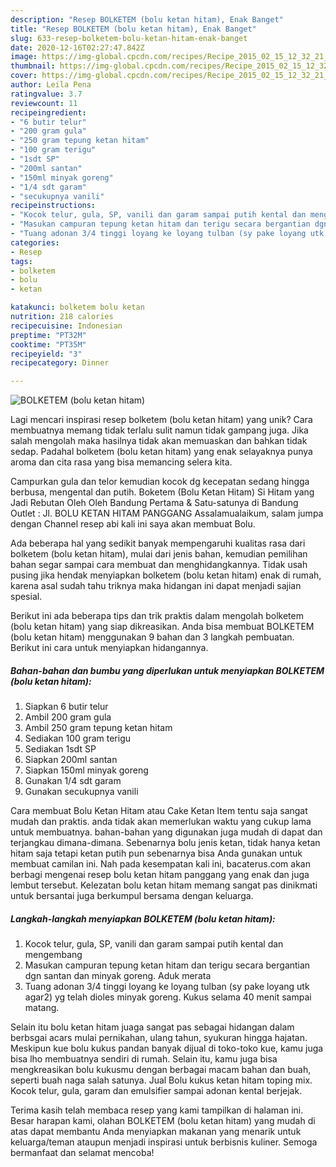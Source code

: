 ```yaml
---
description: "Resep BOLKETEM (bolu ketan hitam), Enak Banget"
title: "Resep BOLKETEM (bolu ketan hitam), Enak Banget"
slug: 633-resep-bolketem-bolu-ketan-hitam-enak-banget
date: 2020-12-16T02:27:47.842Z
image: https://img-global.cpcdn.com/recipes/Recipe_2015_02_15_12_32_21_555_31a1e2236f77d29d2637/751x532cq70/bolketem-bolu-ketan-hitam-foto-resep-utama.jpg
thumbnail: https://img-global.cpcdn.com/recipes/Recipe_2015_02_15_12_32_21_555_31a1e2236f77d29d2637/751x532cq70/bolketem-bolu-ketan-hitam-foto-resep-utama.jpg
cover: https://img-global.cpcdn.com/recipes/Recipe_2015_02_15_12_32_21_555_31a1e2236f77d29d2637/751x532cq70/bolketem-bolu-ketan-hitam-foto-resep-utama.jpg
author: Leila Pena
ratingvalue: 3.7
reviewcount: 11
recipeingredient:
- "6 butir telur"
- "200 gram gula"
- "250 gram tepung ketan hitam"
- "100 gram terigu"
- "1sdt SP"
- "200ml santan"
- "150ml minyak goreng"
- "1/4 sdt garam"
- "secukupnya vanili"
recipeinstructions:
- "Kocok telur, gula, SP, vanili dan garam sampai putih kental dan mengembang"
- "Masukan campuran tepung ketan hitam dan terigu secara bergantian dgn santan dan minyak goreng. Aduk merata"
- "Tuang adonan 3/4 tinggi loyang ke loyang tulban (sy pake loyang utk agar2) yg telah dioles minyak goreng. Kukus selama 40 menit sampai matang."
categories:
- Resep
tags:
- bolketem
- bolu
- ketan

katakunci: bolketem bolu ketan 
nutrition: 218 calories
recipecuisine: Indonesian
preptime: "PT32M"
cooktime: "PT35M"
recipeyield: "3"
recipecategory: Dinner

---
```



![BOLKETEM (bolu ketan hitam)](https://img-global.cpcdn.com/recipes/Recipe_2015_02_15_12_32_21_555_31a1e2236f77d29d2637/751x532cq70/bolketem-bolu-ketan-hitam-foto-resep-utama.jpg)

Lagi mencari inspirasi resep bolketem (bolu ketan hitam) yang unik? Cara membuatnya memang tidak terlalu sulit namun tidak gampang juga. Jika salah mengolah maka hasilnya tidak akan memuaskan dan bahkan tidak sedap. Padahal bolketem (bolu ketan hitam) yang enak selayaknya punya aroma dan cita rasa yang bisa memancing selera kita.

Campurkan gula dan telor kemudian kocok dg kecepatan sedang hingga berbusa, mengental dan putih. Boketem (Bolu Ketan Hitam) Si Hitam yang Jadi Rebutan Oleh Oleh Bandung Pertama &amp; Satu-satunya di Bandung Outlet : Jl. BOLU KETAN HITAM PANGGANG Assalamualaikum, salam jumpa dengan Channel resep abi kali ini saya akan membuat Bolu.

Ada beberapa hal yang sedikit banyak mempengaruhi kualitas rasa dari bolketem (bolu ketan hitam), mulai dari jenis bahan, kemudian pemilihan bahan segar sampai cara membuat dan menghidangkannya. Tidak usah pusing jika hendak menyiapkan bolketem (bolu ketan hitam) enak di rumah, karena asal sudah tahu triknya maka hidangan ini dapat menjadi sajian spesial.


Berikut ini ada beberapa tips dan trik praktis dalam mengolah bolketem (bolu ketan hitam) yang siap dikreasikan. Anda bisa membuat BOLKETEM (bolu ketan hitam) menggunakan 9 bahan dan 3 langkah pembuatan. Berikut ini cara untuk menyiapkan hidangannya.

<!--inarticleads1-->

##### Bahan-bahan dan bumbu yang diperlukan untuk menyiapkan BOLKETEM (bolu ketan hitam):

1. Siapkan 6 butir telur
1. Ambil 200 gram gula
1. Ambil 250 gram tepung ketan hitam
1. Sediakan 100 gram terigu
1. Sediakan 1sdt SP
1. Siapkan 200ml santan
1. Siapkan 150ml minyak goreng
1. Gunakan 1/4 sdt garam
1. Gunakan secukupnya vanili


Cara membuat Bolu Ketan Hitam atau Cake Ketan Item tentu saja sangat mudah dan praktis. anda tidak akan memerlukan waktu yang cukup lama untuk membuatnya. bahan-bahan yang digunakan juga mudah di dapat dan terjangkau dimana-dimana. Sebenarnya bolu jenis ketan, tidak hanya ketan hitam saja tetapi ketan putih pun sebenarnya bisa Anda gunakan untuk membuat camilan ini. Nah pada kesempatan kali ini, bacaterus.com akan berbagi mengenai resep bolu ketan hitam panggang yang enak dan juga lembut tersebut. Kelezatan bolu ketan hitam memang sangat pas dinikmati untuk bersantai juga berkumpul bersama dengan keluarga. 

<!--inarticleads2-->

##### Langkah-langkah menyiapkan BOLKETEM (bolu ketan hitam):

1. Kocok telur, gula, SP, vanili dan garam sampai putih kental dan mengembang
1. Masukan campuran tepung ketan hitam dan terigu secara bergantian dgn santan dan minyak goreng. Aduk merata
1. Tuang adonan 3/4 tinggi loyang ke loyang tulban (sy pake loyang utk agar2) yg telah dioles minyak goreng. Kukus selama 40 menit sampai matang.


Selain itu bolu ketan hitam juaga sangat pas sebagai hidangan dalam berbsgai acars mulai pernikahan, ulang tahun, syukuran hingga hajatan. Meskipun kue bolu kukus pandan banyak dijual di toko-toko kue, kamu juga bisa lho membuatnya sendiri di rumah. Selain itu, kamu juga bisa mengkreasikan bolu kukusmu dengan berbagai macam bahan dan buah, seperti buah naga salah satunya. Jual Bolu kukus ketan hitam toping mix. Kocok telur, gula, garam dan emulsifier sampai adonan kental berjejak. 

Terima kasih telah membaca resep yang kami tampilkan di halaman ini. Besar harapan kami, olahan BOLKETEM (bolu ketan hitam) yang mudah di atas dapat membantu Anda menyiapkan makanan yang menarik untuk keluarga/teman ataupun menjadi inspirasi untuk berbisnis kuliner. Semoga bermanfaat dan selamat mencoba!
